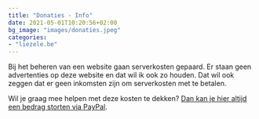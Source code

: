 ```yaml
---
title: "Donaties - Info"
date: 2021-05-01T10:20:56+02:00
bg_image: "images/donaties.jpeg"
categories:
- "liezele.be"
---
```

Bij het beheren van een website gaan serverkosten gepaard.
Er staan geen advertenties op deze website en dat wil ik ook zo houden.
Dat wil ook zeggen dat er geen inkomsten zijn om serverkosten met te betalen.


Wil je graag mee helpen met deze kosten te dekken?
[Dan kan je hier altijd een bedrag storten via PayPal](https://www.paypal.com/donate?hosted_button_id=KBQ48HAECNC56).
